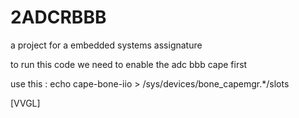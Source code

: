 # 2ADCRBBB
a project for a embedded systems assignature

to run this code we need to enable the adc bbb cape first

use this :
echo cape-bone-iio > /sys/devices/bone_capemgr.*/slots



[VVGL]
